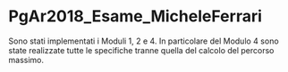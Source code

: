 # PgAr2018_Esame_MicheleFerrari

Sono stati implementati i Moduli 1, 2 e 4.
In particolare del Modulo 4 sono state realizzate tutte le specifiche tranne quella del calcolo del percorso massimo.